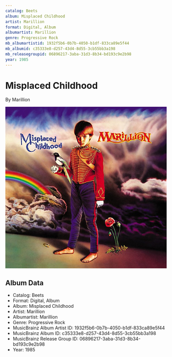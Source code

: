 ```yaml
---
catalog: Beets
album: Misplaced Childhood
artist: Marillion
format: Digital, Album
albumartist: Marillion
genre: Progressive Rock
mb_albumartistid: 1932f5b6-0b7b-4050-b1df-833ca89e5f44
mb_albumid: c35333e8-d257-43d4-8d55-3cb55bb3a198
mb_releasegroupid: 06896217-3aba-31d3-8b34-bd193c9e2b98
year: 1985
---
```


# Misplaced Childhood

By Marillion

![](../../assets/beetscovers/Marillion-Misplaced_Childhood.jpg)

## Album Data

- Catalog: Beets
- Format: Digital, Album
- Album: Misplaced Childhood
- Artist: Marillion
- Albumartist: Marillion
- Genre: Progressive Rock
- MusicBrainz Album Artist ID: 1932f5b6-0b7b-4050-b1df-833ca89e5f44
- MusicBrainz Album ID: c35333e8-d257-43d4-8d55-3cb55bb3a198
- MusicBrainz Release Group ID: 06896217-3aba-31d3-8b34-bd193c9e2b98
- Year: 1985

